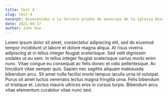 ```yaml
---
title: Test 4
slug: test-4
excerpt: Bienvenidos a la tercera prueba de anuncios de la iglesia Dios Proveera! Jesús VIVE!!! 
date: 2021-04-17
author: John Doe
---
```


Lorem ipsum dolor sit amet, consectetur adipiscing elit, sed do eiusmod tempor incididunt ut labore et dolore magna aliqua. At risus viverra adipiscing at in tellus integer feugiat scelerisque. Sed velit dignissim sodales ut eu sem. In tellus integer feugiat scelerisque varius morbi enim nunc. Vitae congue eu consequat ac felis donec et odio pellentesque. Ac tincidunt vitae semper quis. Sapien nec sagittis aliquam malesuada bibendum arcu. Sit amet nulla facilisi morbi tempus iaculis urna id volutpat. Purus sit amet luctus venenatis lectus magna fringilla urna. Felis bibendum ut tristique et. Lectus mauris ultrices eros in cursus turpis. Bibendum arcu vitae elementum curabitur vitae nunc sed.
